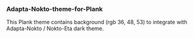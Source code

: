 ### Adapta-Nokto-theme-for-Plank

This Plank theme contains background (rgb 36, 48, 53) to integrate with Adapta-Nokto / Nokto-Eta dark theme.

